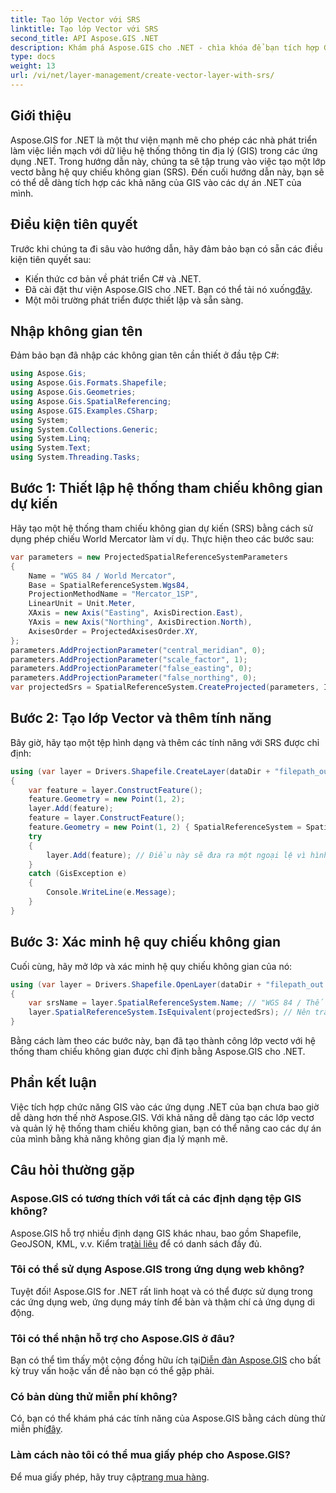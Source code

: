 ```yaml
---
title: Tạo lớp Vector với SRS
linktitle: Tạo lớp Vector với SRS
second_title: API Aspose.GIS .NET
description: Khám phá Aspose.GIS cho .NET - chìa khóa để bạn tích hợp GIS liền mạch. Tạo các lớp vectơ dễ dàng với các hệ quy chiếu không gian được chỉ định. Tải ngay!
type: docs
weight: 13
url: /vi/net/layer-management/create-vector-layer-with-srs/
---
```

## Giới thiệu
Aspose.GIS for .NET là một thư viện mạnh mẽ cho phép các nhà phát triển làm việc liền mạch với dữ liệu hệ thống thông tin địa lý (GIS) trong các ứng dụng .NET. Trong hướng dẫn này, chúng ta sẽ tập trung vào việc tạo một lớp vectơ bằng hệ quy chiếu không gian (SRS). Đến cuối hướng dẫn này, bạn sẽ có thể dễ dàng tích hợp các khả năng của GIS vào các dự án .NET của mình.
## Điều kiện tiên quyết
Trước khi chúng ta đi sâu vào hướng dẫn, hãy đảm bảo bạn có sẵn các điều kiện tiên quyết sau:
- Kiến thức cơ bản về phát triển C# và .NET.
-  Đã cài đặt thư viện Aspose.GIS cho .NET. Bạn có thể tải nó xuống[đây](https://releases.aspose.com/gis/net/).
- Một môi trường phát triển được thiết lập và sẵn sàng.
## Nhập không gian tên
Đảm bảo bạn đã nhập các không gian tên cần thiết ở đầu tệp C#:
```csharp
using Aspose.Gis;
using Aspose.Gis.Formats.Shapefile;
using Aspose.Gis.Geometries;
using Aspose.Gis.SpatialReferencing;
using Aspose.GIS.Examples.CSharp;
using System;
using System.Collections.Generic;
using System.Linq;
using System.Text;
using System.Threading.Tasks;
```
## Bước 1: Thiết lập hệ thống tham chiếu không gian dự kiến
Hãy tạo một hệ thống tham chiếu không gian dự kiến (SRS) bằng cách sử dụng phép chiếu World Mercator làm ví dụ. Thực hiện theo các bước sau:
```csharp
var parameters = new ProjectedSpatialReferenceSystemParameters
{
    Name = "WGS 84 / World Mercator",
    Base = SpatialReferenceSystem.Wgs84,
    ProjectionMethodName = "Mercator_1SP",
    LinearUnit = Unit.Meter,
    XAxis = new Axis("Easting", AxisDirection.East),
    YAxis = new Axis("Northing", AxisDirection.North),
    AxisesOrder = ProjectedAxisesOrder.XY,
};
parameters.AddProjectionParameter("central_meridian", 0);
parameters.AddProjectionParameter("scale_factor", 1);
parameters.AddProjectionParameter("false_easting", 0);
parameters.AddProjectionParameter("false_northing", 0);
var projectedSrs = SpatialReferenceSystem.CreateProjected(parameters, Identifier.Epsg(3395));
```
## Bước 2: Tạo lớp Vector và thêm tính năng
Bây giờ, hãy tạo một tệp hình dạng và thêm các tính năng với SRS được chỉ định:
```csharp
using (var layer = Drivers.Shapefile.CreateLayer(dataDir + "filepath_out.shp", new ShapefileOptions(), projectedSrs))
{
    var feature = layer.ConstructFeature();
    feature.Geometry = new Point(1, 2);
    layer.Add(feature);
    feature = layer.ConstructFeature();
    feature.Geometry = new Point(1, 2) { SpatialReferenceSystem = SpatialReferenceSystem.Nad83 };
    try
    {
        layer.Add(feature); // Điều này sẽ đưa ra một ngoại lệ vì hình học có SRS khác
    }
    catch (GisException e)
    {
        Console.WriteLine(e.Message);
    }
}
```
## Bước 3: Xác minh hệ quy chiếu không gian
Cuối cùng, hãy mở lớp và xác minh hệ quy chiếu không gian của nó:
```csharp
using (var layer = Drivers.Shapefile.OpenLayer(dataDir + "filepath_out.shp"))
{
    var srsName = layer.SpatialReferenceSystem.Name; // "WGS 84 / Thế giới Mercator"
    layer.SpatialReferenceSystem.IsEquivalent(projectedSrs); // Nên trả về true
}
```
Bằng cách làm theo các bước này, bạn đã tạo thành công lớp vectơ với hệ thống tham chiếu không gian được chỉ định bằng Aspose.GIS cho .NET.
## Phần kết luận
Việc tích hợp chức năng GIS vào các ứng dụng .NET của bạn chưa bao giờ dễ dàng hơn thế nhờ Aspose.GIS. Với khả năng dễ dàng tạo các lớp vectơ và quản lý hệ thống tham chiếu không gian, bạn có thể nâng cao các dự án của mình bằng khả năng không gian địa lý mạnh mẽ.
## Câu hỏi thường gặp
### Aspose.GIS có tương thích với tất cả các định dạng tệp GIS không?
 Aspose.GIS hỗ trợ nhiều định dạng GIS khác nhau, bao gồm Shapefile, GeoJSON, KML, v.v. Kiểm tra[tài liệu](https://reference.aspose.com/gis/net/) để có danh sách đầy đủ.
### Tôi có thể sử dụng Aspose.GIS trong ứng dụng web không?
Tuyệt đối! Aspose.GIS for .NET rất linh hoạt và có thể được sử dụng trong các ứng dụng web, ứng dụng máy tính để bàn và thậm chí cả ứng dụng di động.
### Tôi có thể nhận hỗ trợ cho Aspose.GIS ở đâu?
 Bạn có thể tìm thấy một cộng đồng hữu ích tại[Diễn đàn Aspose.GIS](https://forum.aspose.com/c/gis/33) cho bất kỳ truy vấn hoặc vấn đề nào bạn có thể gặp phải.
### Có bản dùng thử miễn phí không?
 Có, bạn có thể khám phá các tính năng của Aspose.GIS bằng cách dùng thử miễn phí[đây](https://releases.aspose.com/).
### Làm cách nào tôi có thể mua giấy phép cho Aspose.GIS?
 Để mua giấy phép, hãy truy cập[trang mua hàng](https://purchase.aspose.com/buy).